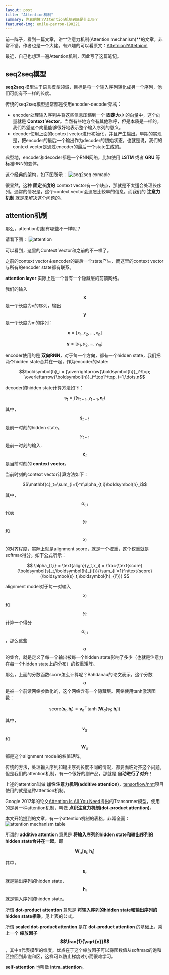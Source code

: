 ```yaml
---
layout: post
title: "Attention机制"
summary: 你真的懂了Attention机制到底是什么吗？
featured-img: emile-perron-190221
---
```


前一阵子，看到一篇文章，讲**注意力机制(Attention mechanism)**的文章，非常不错。作者也是一个大佬。有兴趣的可以看原文：[Attetnion?Attetnion!](https://lilianweng.github.io/lil-log/2018/06/24/attention-attention.html)

最近，自己也想理一遍Attention机制，因此写了这篇笔记。

## seq2seq模型

**seq2seq** 模型生于语言模型领域，目标是将一个输入序列转化成另一个序列，他们可能有不一样的长度。

传统的seq2seq模型通常都是使用encoder-decoder架构：

* encoder处理输入序列并将这些信息压缩到一个 **固定大小** 的向量中，这个向量就是 **Context Vector**。当然有些地方会有其他称呼，但是本质是一样的。我们希望这个向量能够很好地表示整个输入序列的意义。
* decoder使用上面的context vector进行初始化，并且产生输出。早期的实现是，把encoder的最后一个输出作为decoder的初始状态。也就是说，我们的context vector是通过encoder的最后一个state生成的。

典型地，encoder和decoder都是一个RNN网络，比如使用 **LSTM** 或者 **GRU** 等标准RNN的变体。

这个经典的架构，如下图所示：
![seq2seq exmaple](/assets/art/encoder_decoder_example.png)

很显然，这种 **固定长度的** context vector有一个缺点，那就是不太适合处理长序列。通常的情况是，这个context vector会遗忘比较早的信息。而我们的 **注意力机制** 就是来解决这个问题的。

## attention机制

那么，attention机制有哪些不一样呢？

请看下图：
![attention](/assets/art/encoder_decoder_attention.png)

可以看到，这里的Context Vector和之前的不一样了。

之前的context vector由encoder的最后一个state产生，而这里的context vector与所有的encoder state都有联系。

**attention layer** 实际上是一个含有一个隐藏层的前馈网络。

我们的输入$$\mathbf{x}$$是一个长度为n的序列，输出$$\mathbf{y}$$是一个长度为m的序列：

$$\mathbf{x} = [x_1,x_2,\dots,x_n]$$

$$\mathbf{y} = [y_1,y_2,\dots,y_m]$$


encoder使用的是 **双向RNN**，对于每一个方向，都有一个hidden state，我们把两个hidden state合并在一起，作为encoder的state:

$$\boldsymbol{h}_i = [\overrightarrow{\boldsymbol{h}}_i^\top; \overleftarrow{\boldsymbol{h}}_i^\top]^\top, i=1,\dots,n$$

decoder的hidden state计算方法如下：

$$\boldsymbol{s}_t = f(\boldsymbol{s}_{t-1},y_{t-1},\mathbf{c}_t)$$

其中，$$\boldsymbol{s}_{t-1}$$ 是前一时刻的hidden state。$$y_{t-1}$$是前一时刻的输入.
$$\mathbf{c}_t$$是当前时刻的 **context vector**。

当前时刻的context vector计算方法如下：

$$\mathbf{c}_t=\sum_{i=1}^n\alpha_{t,i}\boldsymbol{h}_i$$

其中，$$\alpha_{t,i}$$代表$$y_t$$和$$x_i$$的对齐程度，实际上就是alignment score，就是一个权重，这个权重就是softmax得分。如下公式所示：

$$
\alpha_{t,i}  = \text{align}(y_t,x_i)  = \frac{\text{score}(\boldsymbol{s}_t,\boldsymbol{h}_{i})}{\sum_{i'=1}^n\text{score}(\boldsymbol{s}_t,\boldsymbol{h}_{i'})} 
$$

alignment model对于每一对输入$$x_i$$和$$y_t$$计算一个得分$$\alpha_{t,i}$$，那么这些$$\alpha$$的集合，就是定义了每一个输出被每一个hidden state影响了多少（也就是注意力在每一个hidden state上的分布）的权重矩阵。

那么，上面的分数函数score怎么计算呢？Bahdanau的论文表示，这个分数$$\alpha$$是被一个前馈网络参数化的，这个网络含有一个隐藏层。网络使用tanh激活函数：

$$\text{score}(\boldsymbol{s}_t, \boldsymbol{h}_i) = \mathbf{v}_a^\top \tanh(\mathbf{W}_a[\boldsymbol{s}_t; \boldsymbol{h}_i])$$

其中，$$\mathbf{v}_\alpha$$和$$\mathbf{W}_\alpha$$都是这个alignment model的权值矩阵。

传统的方法，处理输入序列和输出序列长度不同的情况，都要面临对齐这个问题。但是我们的attention机制，有一个很好的副产品，那就是 **自动进行了对齐**！

上述的attention叫做 **加性注意力机制(additive attention)**，[tensorflow/nmt](https://github.com/tensorflow/nmt)项目使用的就是这种attention机制。

Google 2017年的论文[Attention Is All You Need](http://papers.nips.cc/paper/7181-attention-is-all-you-need.pdf)提出的Transormer模型，使用的是另一种attention机制，叫做 **点积注意力机制(dot-product attention)**。

本文开始提到的文章，有一个attention机制的表格，非常全面：
![attention mechanism table](/assets/art/attention_mechanism_table.png)

所谓的 **additive attention** 意思是 **将输入序列的hidden state和输出序列的hidden state合并在一起**。即

$$\mathbf{W}_\alpha[\boldsymbol{s}_t;\boldsymbol{h}_i]$$

其中，$$\boldsymbol{s}_t$$就是输出序列的hidden state，$$\boldsymbol{h}_i$$就是输入序列的hidden state。

所谓 **dot-product attention** 意思是 **将输入序列的hidden state和输出序列的hidden state相乘**。见上表的公式。

所谓 **scaled dot-product attention** 是在 **dot-product attention** 的基础上，乘上一个 **缩放因子$$\frac{1}{\sqrt{n}}$$**，其中n代表模型的维度。优点在于这个缩放因子可以将函数值从softmax的饱和区拉回到非饱和区，这样可以防止梯度过小而很难学习。

**self-attention** 也叫做 **intra_attention**。
